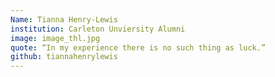 ```yaml
---
Name: Tianna Henry-Lewis
institution: Carleton Unviersity Alumni
image: image_thl.jpg
quote: “In my experience there is no such thing as luck.”
github: tiannahenrylewis
---
```

